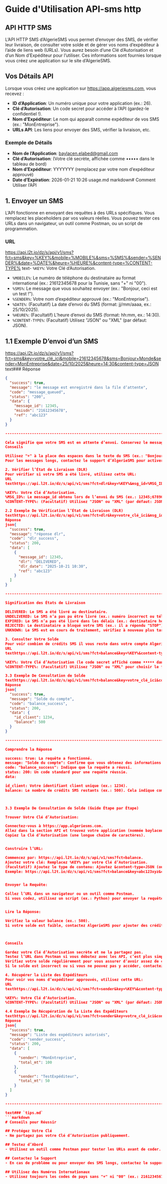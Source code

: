 # Guide d'Utilisation API-sms http

## API HTTP SMS
L’API HTTP SMS d’AlgerieSMS vous permet d’envoyer des SMS, de vérifier leur livraison, de consulter votre solde et de gérer vos noms d’expéditeur à l’aide de liens web (URLs). Vous aurez besoin d’une Clé d’Autorisation et d’un Nom d’Expéditeur pour l’utiliser. Ces informations sont fournies lorsque vous créez une application sur le site d’AlgerieSMS.

## Vos Détails API
Lorsque vous créez une application sur https://app.algeriesms.com, vous recevez :

- **ID d’Application**: Un numéro unique pour votre application (ex.: 26).
- **Clé d’Autorisation**: Un code secret pour accéder à l’API (gardez-le confidentiel !).
- **Nom d’Expéditeur**: Le nom qui apparaît comme expéditeur de vos SMS (ex.: "MonEntreprise").
- **URLs API**: Les liens pour envoyer des SMS, vérifier la livraison, etc.

### Exemple de Détails
- **Nom de l’Application**: baylacen.elabed@gmail.com
- **Clé d’Autorisation**: (Votre clé secrète, affichée comme ••••• dans le tableau de bord)
- **Nom d’Expéditeur**: YYYYYYY (remplacez par votre nom d’expéditeur approuvé)
- **Date d’Expiration**: 2026-01-21 10:26
usage.md
markdown# Comment Utiliser l’API

## 1. Envoyer un SMS
L’API fonctionne en envoyant des requêtes à des URLs spécifiques. Vous remplacez les placeholders par vos valeurs réelles. Vous pouvez tester ces URLs dans un navigateur, un outil comme Postman, ou un script de programmation.

### URL
https://api.l2t.io/dz/s/api/v1/sms?fct=sms&key=%KEY%&mobile=%MOBILE%&sms=%SMS%&sender=%SENDER%&date=%DATE%&heure=%HEURE%&content-type=%CONTENT-TYPE%
text- `%KEY%`: Votre Clé d’Autorisation.
- `%MOBILE%`: Le numéro de téléphone du destinataire au format international (ex.: 21612345678 pour la Tunisie, sans "+" ni "00").
- `%SMS%`: Le message que vous souhaitez envoyer (ex.: "Bonjour, ceci est un test !").
- `%SENDER%`: Votre nom d’expéditeur approuvé (ex.: "MonEntreprise").
- `%DATE%`: (Facultatif) La date d’envoi du SMS (format: jj/mm/aaaa, ex.: 25/10/2025).
- `%HEURE%`: (Facultatif) L’heure d’envoi du SMS (format: hh:mm, ex.: 14:30).
- `%CONTENT-TYPE%`: (Facultatif) Utilisez "JSON" ou "XML" (par défaut: JSON).

## 1.1 Exemple D’envoi d’un SMS
https://api.l2t.io/dz/s/api/v1/sms?fct=sms&key=votre_clé_ici&mobile=21612345678&sms=Bonjour+Monde&sender=MonEntreprise&date=25/10/2025&heure=14:30&content-type=JSON
text### Réponse
```json
{
  "success": true,
  "message": "le message est enregistré dans la file d’attente",
  "code": "message_queued",
  "status": "200",
  "data": {
    "message_id": 12345,
    "msisdn": "21612345678",
    "ref": "abc123"
  }
}

-----------------------------------------------------------------------

Cela signifie que votre SMS est en attente d’envoi. Conservez le message_id pour vérifier la livraison plus tard.
Conseils

Utilisez "+" à la place des espaces dans le texte du SMS (ex.: "Bonjour+Monde").
Pour les messages longs, contactez le support d’AlgerieSMS pour activer cette fonctionnalité.

2. Vérifier l’État de Livraison (DLR)
Pour vérifier si votre SMS a été livré, utilisez cette URL:
URL
texthttps://api.l2t.io/dz/s/api/v1/sms?fct=dlr&key=%KEY%&msg_id=%MSG_ID%&content-type=%CONTENT-TYPE%

%KEY%: Votre Clé d’Autorisation.
%MSG_ID%: Le message_id obtenu lors de l’envoi du SMS (ex.: 12345;67890 pour plusieurs IDs, séparés par ";").
%CONTENT-TYPE%: (Facultatif) Utilisez "JSON" ou "XML" (par défaut: JSON).

2.2 Exemple De Vérification l’État de Livraison (DLR)
texthttps://api.l2t.io/dz/s/api/v1/sms?fct=dlr&key=votre_clé_ici&msg_id=12345&content-type=JSON
Réponse
json{
  "success": true,
  "message": "réponse dlr",
  "code": "dlr_success",
  "status": 200,
  "data": [
    {
      "message_id": 12345,
      "dlr": "DELIVERED",
      "dlr_date": "2025-10-21 10:30",
      "ref": "abc123"
    }
  ]
}

-----------------------------------------------------------------------

Signification des États de Livraison

DELIVERED: Le SMS a été livré au destinataire.
UNDELIVERED: Le SMS n’a pas pu être livré (ex.: numéro incorrect ou téléphone éteint).
EXPIRED: Le SMS n’a pas été livré dans les délais (ex.: destinataire hors couverture).
REJECTED: Le destinataire a bloqué votre SMS (ex.: il a répondu "STOP").
UNKNOWN: Le SMS est en cours de traitement, vérifiez à nouveau plus tard.

3. Consulter Votre Solde
Pour voir combien de crédits SMS il vous reste dans votre compte AlgerieSMS, utilisez cette URL:
URL
texthttps://api.l2t.io/dz/s/api/v1/sms?fct=balance&key=%KEY%&content-type=%CONTENT-TYPE%

%KEY%: Votre Clé d’Autorisation (le code secret affiché comme ••••• dans votre tableau de bord).
%CONTENT-TYPE%: (Facultatif) Utilisez "JSON" ou "XML" pour choisir le format de la réponse (par défaut: JSON).

3.3 Exemple De Consultation de Solde
texthttps://api.l2t.io/dz/s/api/v1/sms?fct=balance&key=votre_clé_ici&content-type=JSON
Réponse
json{
  "success": true,
  "message": "Solde du compte",
  "code": "balance_success",
  "status": 200,
  "data": {
    "id_client": 1234,
    "balance": 500
  }
}

-----------------------------------------------------------------------

Comprendre la Réponse

success: true: La requête a fonctionné.
message: "Solde du compte": Confirme que vous obtenez des informations sur le solde.
code: "balance_success": Indique que la requête a réussi.
status: 200: Un code standard pour une requête réussie.
data:

id_client: Votre identifiant client unique (ex.: 1234).
balance: Le nombre de crédits SMS restants (ex.: 500). Cela indique combien de SMS vous pouvez envoyer ou peut représenter une valeur monétaire, selon le système d’AlgerieSMS.



3.3 Exemple De Consultation de Solde (Guide Étape par Étape)

Trouver Votre Clé d’Autorisation:

Connectez-vous à https://app.algeriesms.com.
Allez dans la section API et trouvez votre application (nommée baylacen.elabed@gmail.com).
Copiez la Clé d’Autorisation (une longue chaîne de caractères).


Construire l’URL:

Commencez par: https://api.l2t.io/dz/s/api/v1/sms?fct=balance.
Ajoutez votre clé: Remplacez %KEY% par votre Clé d’Autorisation.
(Facultatif) Ajoutez le type de contenu: Ajoutez &content-type=JSON (ou XML).
Exemple: https://api.l2t.io/dz/s/api/v1/sms?fct=balance&key=abc123xyz&content-type=JSON.


Envoyer la Requête:

Collez l’URL dans un navigateur ou un outil comme Postman.
Si vous codez, utilisez un script (ex.: Python) pour envoyer la requête.


Lire la Réponse:

Vérifiez la valeur balance (ex.: 500).
Si votre solde est faible, contactez AlgerieSMS pour ajouter des crédits.



Conseils

Gardez votre Clé d’Autorisation secrète et ne la partagez pas.
Testez l’URL dans Postman si vous débutez avec les API, c’est plus simple que de coder.
Vérifiez votre solde régulièrement pour vous assurer d’avoir assez de crédits.
Si le solde est incorrect ou si vous ne pouvez pas y accéder, contactez le support d’AlgerieSMS.

4. Récupérer la Liste des Expéditeurs
Pour voir vos noms d’expéditeur approuvés, utilisez cette URL:
URL
texthttps://api.l2t.io/dz/s/api/v1/sms?fct=sender&key=%KEY%&content-type=%CONTENT-TYPE%

%KEY%: Votre Clé d’Autorisation.
%CONTENT-TYPE%: (Facultatif) Utilisez "JSON" ou "XML" (par défaut: JSON).

4.4 Exemple De Récupération de la Liste des Expéditeurs
texthttps://api.l2t.io/dz/s/api/v1/sms?fct=sender&key=votre_clé_ici&content-type=JSON
Réponse
json{
  "success": true,
  "message": "Liste des expéditeurs autorisés",
  "code": "sender_success",
  "status": 200,
  "data": [
    {
      "sender": "MonEntreprise",
      "total_mt": 100
    },
    {
      "sender": "TestExpéditeur",
      "total_mt": 50
    }
  ]
}

-----------------------------------------------------------------------

text### `tips.md`
```markdown
# Conseils pour Réussir

## Protégez Votre Clé
- Ne partagez pas votre Clé d’Autorisation publiquement.

## Testez d’Abord
- Utilisez un outil comme Postman pour tester les URLs avant de coder.

## Contactez le Support
- En cas de problème ou pour envoyer des SMS longs, contactez le support d’AlgerieSMS.

## Utilisez des Numéros Internationaux
- Utilisez toujours les codes de pays sans "+" ni "00" (ex.: 21612345678).